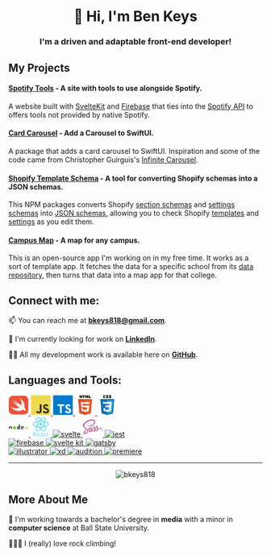 <h1 align="center">👋 Hi, I'm Ben Keys</h1>

<h3 align="center">I'm a driven and adaptable front-end developer!</h3>

<!--p align="left"> <img src="https://komarev.com/ghpvc/?username=bkeys818&label=Profile%20views&color=0e75b6&style=flat" alt="bkeys818" /> </p-->

## My Projects

#### [Spotify Tools](https://github.com/bkeys818/spotify-tools) - A site with tools to use alongside Spotify.
A website built with [SvelteKit](https://kit.svelte.dev) and [Firebase](https://firebase.google.com/) that ties into the [Spotify API](https://developer.spotify.com/) to offers tools not provided by native Spotify.

#### [Card Carousel](https://github.com/bkeys818/CardCarousel) - Add a Carousel to SwiftUI.

A package that adds a card carousel to SwiftUI. Inspiration and some of the code came from Christopher Guirguis's [Infinite Carousel](https://www.youtube.com/watch?v=fB5MzDD1PZI).

#### [Shopify Template Schema](https://github.com/bkeys818/shopify-template-schema) - A tool for converting Shopify schemas into a JSON schemas.

This NPM packages converts Shopify [section schemas](https://shopify.dev/themes/architecture/sections/section-schema) and [settings schemas](https://shopify.dev/themes/architecture/config/settings-schema-json) into [JSON schemas](https://json-schema.org), allowing you to check Shopify [templates](https://shopify.dev/themes/architecture/templates) and [settings](https://shopify.dev/themes/architecture/config/settings-data-json) as you edit them.

#### [Campus Map](https://github.com/bkeys818/campus-map) - A map for any campus.

This is an open-source app I'm working on in my free time. It works as a sort of template app. It fetches the data for a specific school from its [data repository](https://github.com/bkeys818/campus-map-data), then turns that data into a map app for that college.

## Connect with me:

📫 You can reach me at **bkeys818@gmail.com**.

💼 I'm currently looking for work on [**LinkedIn**](https://linkedin.com/in/bkeys818).

👨‍💻 All my development work is available here on [**GitHub**](https://github.com/bkeys818).

## Languages and Tools:

<div align="left">
    <a href="https://developer.apple.com/swift/" target=_blank rel=noreferrer>
        <img src="https://raw.githubusercontent.com/devicons/devicon/master/icons/swift/swift-original.svg" alt=swift width=40 height=40/>
    </a>
    <a href="https://developer.mozilla.org/en-US/docs/Web/JavaScript" target=_blank rel=noreferrer>
        <img src="https://raw.githubusercontent.com/devicons/devicon/master/icons/javascript/javascript-original.svg" alt=javascript width=40 height=40/>
    </a>
    <a href="https://www.typescriptlang.org/" target=_blank rel=noreferrer>
        <img src="https://raw.githubusercontent.com/devicons/devicon/master/icons/typescript/typescript-original.svg" alt=typescript width=40 height=40/>
    </a>
    <a href="https://www.w3.org/html/" target=_blank rel=noreferrer>
        <img src="https://raw.githubusercontent.com/devicons/devicon/master/icons/html5/html5-original-wordmark.svg" alt=html5 width=40 height=40/>
    </a>
    <a href="https://www.w3schools.com/css/" target=_blank rel=noreferrer>
        <img src="https://raw.githubusercontent.com/devicons/devicon/master/icons/css3/css3-original-wordmark.svg" alt=css3 width=40 height=40/>
    </a>
</div>

<div align="left">
    <a href="https://nodejs.org" target=_blank rel=noreferrer>
        <img src="https://raw.githubusercontent.com/devicons/devicon/master/icons/nodejs/nodejs-original-wordmark.svg" alt=nodejs width=40 height=40/>
    </a>
    <a href="https://reactjs.org/" target=_blank rel=noreferrer>
        <img src="https://raw.githubusercontent.com/devicons/devicon/master/icons/react/react-original-wordmark.svg" alt=react width=40 height=40/>
    </a>
    <a href="https://svelte.dev" target=_blank rel=noreferrer>
        <img src="https://upload.wikimedia.org/wikipedia/commons/1/1b/Svelte_Logo.svg" alt=svelte width=40 height=40/>
    </a>
    <a href="https://sass-lang.com" target=_blank rel=noreferrer>
        <img src="https://raw.githubusercontent.com/devicons/devicon/master/icons/sass/sass-original.svg" alt=sass width=40 height=40/>
    </a>
    <a href="https://jestjs.io" target=_blank rel=noreferrer>
        <img src="https://www.vectorlogo.zone/logos/jestjsio/jestjsio-icon.svg" alt=jest width=40 height=40/>
    </a>
</div>


<div align="left">
    <a href="https://firebase.google.com/" target=_blank rel=noreferrer>
        <img src="https://www.vectorlogo.zone/logos/firebase/firebase-icon.svg" alt=firebase width=40 height=40/>
    </a>
    <a href="https://kit.svelte.dev" target=_blank rel=noreferrer>
        <img src="https://upload.wikimedia.org/wikipedia/commons/1/1b/Svelte_Logo.svg" alt="svelte kit" width=40 height=40/>
    </a>
    <a href="https://www.gatsbyjs.com/" target=_blank rel=noreferrer>
        <img src="https://www.vectorlogo.zone/logos/gatsbyjs/gatsbyjs-icon.svg" alt=gatsby width=40 height=40/>
    </a>
</div>

<div align="left">
    <a href="https://www.adobe.com/in/products/illustrator.html" target=_blank rel=noreferrer>
        <img src="https://cdn.worldvectorlogo.com/logos/adobe-illustrator-cc-icon.svg" alt=illustrator width=40 height=40/>
    </a>
    <a href="https://www.adobe.com/in/products/xd.html" target=_blank rel=noreferrer>
        <img src="https://cdn.worldvectorlogo.com/logos/adobe-xd-2.svg" alt=xd width=40 height=40/>
    </a>
    <a href="https://www.adobe.com/in/products/audition.html" target=_blank rel=noreferrer>
        <img src="https://cdn.worldvectorlogo.com/logos/adobe-audition-cc-icon-2020-.svg" alt=audition width=40 height=40/>
    </a>
    <a href="https://www.adobe.com/in/products/premiere.html" target=_blank rel=noreferrer>
        <img src="https://svgarchive.com/wp-content/uploads/adobe-premiere-pro-cc-14.3.0-vector-svg.svg" alt=premiere width=40 height=40/>
    </a>
</div>

---

<div style="display:flex; flex-wrap:wrap; justify-content:space-around;">
  <img  src="https://github-readme-stats.vercel.app/api?username=bkeys818&show_icons=true&locale=en" alt="bkeys818" />
</div>

## More About Me

🏫 I'm working towards a bachelor's degree in **media** with a minor in **computer science** at Ball State University.

🧗🏻‍♂️ I (really) love rock climbing!
